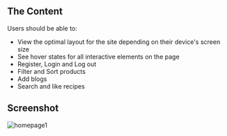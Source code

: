 ## The Content

Users should be able to:

- View the optimal layout for the site depending on their device's screen size
- See hover states for all interactive elements on the page
- Register, Login and Log out
- Filter and Sort products
- Add blogs
- Search and like recipes

## Screenshot

![homepage1](./public/images/MergedImages(1).png)